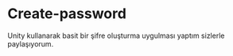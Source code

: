 # Create-password
Unity kullanarak basit bir şifre oluşturma uygulması yaptım sizlerle paylaşıyorum.
